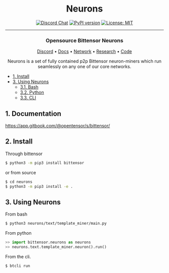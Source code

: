 <div align="center">

# **Neurons** <!-- omit in toc -->
[![Discord Chat](https://img.shields.io/discord/308323056592486420.svg)](https://discord.gg/3rUr6EcvbB)
[![PyPI version](https://badge.fury.io/py/bittensor.svg)](https://badge.fury.io/py/bittensor)
[![License: MIT](https://img.shields.io/badge/License-MIT-yellow.svg)](https://opensource.org/licenses/MIT) 

---

### Opensource Bittensor Neurons <!-- omit in toc -->

[Discord](https://discord.gg/3rUr6EcvbB) • [Docs](https://app.gitbook.com/@opentensor/s/bittensor/) • [Network](https://www.bittensor.com/metagraph) • [Research](https://uploads-ssl.webflow.com/5cfe9427d35b15fd0afc4687/5fa940aea6a95b870067cf09_bittensor.pdf) • [Code](https://github.com/opentensor/neurons)

</div>

<div align="center">
Neurons is a set of fully contained p2p Bittensor neuron-miners which run seamlessly on any one of our core networks.
</div>

- [1. Install](#2-install)
- [3. Using Neurons](#3-using-bittensor)
  - [3.1. Bash](#31-bash)
  - [3.2. Python](#32-python)
  - [3.3. CLI](#33-cli)

## 1. Documentation

https://app.gitbook.com/@opentensor/s/bittensor/

## 2. Install
Through bittensor
```bash
$ python3 -m pip3 install bittensor
```
or from source
```bash
$ cd neurons
$ python3 -m pip3 install -e .
```

## 3. Using Neurons
From bash
```bash
$ python3 neurons/text/template_miner/main.py
```

From python
```python
>> import bittensor.neurons as neurons
>> neurons.text.template_miner.neuron().run()
```

From the cli.
```bash
$ btcli run 
```
